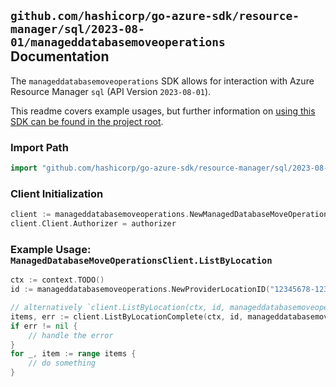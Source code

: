 
## `github.com/hashicorp/go-azure-sdk/resource-manager/sql/2023-08-01/manageddatabasemoveoperations` Documentation

The `manageddatabasemoveoperations` SDK allows for interaction with Azure Resource Manager `sql` (API Version `2023-08-01`).

This readme covers example usages, but further information on [using this SDK can be found in the project root](https://github.com/hashicorp/go-azure-sdk/tree/main/docs).

### Import Path

```go
import "github.com/hashicorp/go-azure-sdk/resource-manager/sql/2023-08-01/manageddatabasemoveoperations"
```


### Client Initialization

```go
client := manageddatabasemoveoperations.NewManagedDatabaseMoveOperationsClientWithBaseURI("https://management.azure.com")
client.Client.Authorizer = authorizer
```


### Example Usage: `ManagedDatabaseMoveOperationsClient.ListByLocation`

```go
ctx := context.TODO()
id := manageddatabasemoveoperations.NewProviderLocationID("12345678-1234-9876-4563-123456789012", "example-resource-group", "locationName")

// alternatively `client.ListByLocation(ctx, id, manageddatabasemoveoperations.DefaultListByLocationOperationOptions())` can be used to do batched pagination
items, err := client.ListByLocationComplete(ctx, id, manageddatabasemoveoperations.DefaultListByLocationOperationOptions())
if err != nil {
	// handle the error
}
for _, item := range items {
	// do something
}
```
